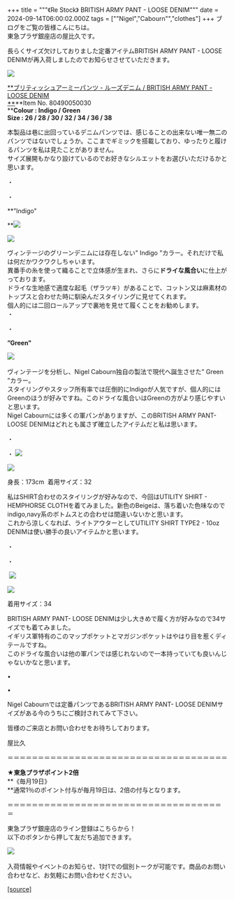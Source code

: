 +++
title = """《Re Stock》 BRITISH ARMY PANT - LOOSE DENIM"""
date = 2024-09-14T06:00:02.000Z
tags = ["\"Nigel","Cabourn\"","clothes"]
+++
ブログをご覧の皆様こんにちは。  
東急プラザ銀座店の屋比久です。  
  
長らくサイズ欠けしておりました定番アイテムBRITISH ARMY PANT - LOOSE DENIMが再入荷しましたのでお知らせさせていただきます。  
  
![](https://cdn.shopify.com/s/files/1/0094/9295/5196/files/IMG_4863_480x480.jpg?v=1726213555)  
  
[**ブリティッシュアーミーパンツ - ルーズデニム / BRITISH ARMY PANT - LOOSE DENIM  
**](https://cabourn.jp/products/80490050030)**Item No. 80490050030  
****Colour : Indigo / Green**  
**Size : 26 / 28 / 30 / 32 / 34 / 36 / 38**  
  
本製品は巷に出回っているデニムパンツでは、感じることの出来ない唯一無二のパンツではないでしょうか。ここまでギミックを搭載しており、ゆったりと履けるパンツを私は見たことがありません。  
サイズ展開もかなり設けているのでお好きなシルエットをお選びいただけるかと思います。  
  
・  
  
・  
  
**”Indigo"  
  
**![](https://cdn.shopify.com/s/files/1/0094/9295/5196/files/IMG_4861_221643e5-a438-4ff9-96a3-121fdee4da23_480x480.jpg?v=1726210181) 

![](https://cdn.shopify.com/s/files/1/0094/9295/5196/files/IMG_4852_480x480.jpg?v=1726210676)

ヴィンテージのグリーンデニムには存在しない" Indigo "カラー。それだけで私は何だかワクワクしちゃいます。  
異番手の糸を使って織ることで立体感が生まれ、さらに**ドライな風合い**に仕上がっております。  
ドライな生地感で適度な起毛（ザラツキ）があることで、コットン又は麻素材のトップスと合わせた時に馴染んだスタイリングに見せてくれます。  
個人的には二回ロールアップで裏地を見せて履くことをお勧めします。  
・  
  
・  
  
**”Green"**   
  
![](https://cdn.shopify.com/s/files/1/0094/9295/5196/files/IMG_4871_480x480.jpg?v=1726215620) 

ヴィンテージを分析し、Nigel Cabourn独自の製法で現代へ誕生させた” Green ”カラー。  
スタイリングやスタッフ所有率では圧倒的にIndigoが人気ですが、個人的にはGreenのほうが好みですね。このドライな風合いはGreenの方がより感じやすいと思います。  
Nigel Cabournには多くの軍パンがありますが、このBRITISH ARMY PANT\- LOOSE DENIMはどれとも属さず確立したアイテムだと私は思います。  
  
・  
  
・ ![](https://cdn.shopify.com/s/files/1/0094/9295/5196/files/IMG_4854_480x480.jpg?v=1726210737)  
  
![](https://cdn.shopify.com/s/files/1/0094/9295/5196/files/IMG_4853_480x480.jpg?v=1726210716)  
  
身長：173cm  着用サイズ：32  
  
私はSHIRT合わせのスタイリングが好みなので、今回はUTILITY SHIRT - HEMPHORSE CLOTHを着てみました。新色のBeigeは、落ち着いた色味なのでindigo,navy系のボトムスとの合わせは間違いないかと思います。  
これから涼しくなれば、ライトアウターとしてUTILITY SHIRT TYPE2 - 10oz DENIMは使い勝手の良いアイテムかと思います。  
  
・  
  
・ 

 ![](https://cdn.shopify.com/s/files/1/0094/9295/5196/files/IMG_4873_480x480.jpg?v=1726217036)

![](https://cdn.shopify.com/s/files/1/0094/9295/5196/files/IMG_4872_a5673747-01ae-4612-8c3d-ac46b303a297_480x480.jpg?v=1726215568)

着用サイズ：34  
  
BRITISH ARMY PANT- LOOSE DENIMは少し大きめで履く方が好みなので34サイズでも着てみました。  
イギリス軍特有のこのマップポケットとマガジンポケットはやはり目を惹くディテールですね。  
このドライな風合いは他の軍パンでは感じれないので一本持っていても良いんじゃないかなと思います。  
  
•  
  
•  
  
Nigel Cabournでは定番パンツであるBRITISH ARMY PANT- LOOSE DENIMサイズがある今のうちにご検討されてみて下さい。

皆様のご来店とお問い合わせをお待ちしております。

屋比久  
  
  
＝＝＝＝＝＝＝＝＝＝＝＝＝＝＝＝＝＝＝＝＝＝＝＝＝＝＝＝＝＝＝＝＝＝＝＝

  
**★東急プラザポイント2倍**  
**《毎月19日》  
**通常1％のポイント付与が毎月19日は、2倍の付与となります。

＝＝＝＝＝＝＝＝＝＝＝＝＝＝＝＝＝＝＝＝＝＝＝＝＝＝＝＝＝＝＝＝＝＝＝＝ 

東急プラザ銀座店のライン登録はこちらから！  
以下のボタンから押して友だち追加できます。 

[![](https://scdn.line-apps.com/n/line_add_friends/btn/ja.png)](https://lin.ee/BYB8FHk) 

入荷情報やイベントのお知らせ、1対1での個別トークが可能です。商品のお問い合わせなど、お気軽にお問い合わせください。

[[source]](https://cabourn.jp/blogs/shop-info/tokyuplazaginza20240914)
